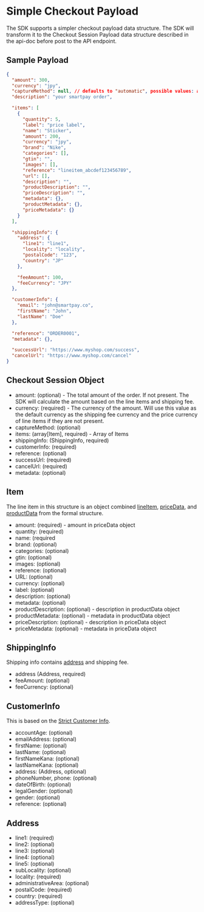 # Simple Checkout Payload

The SDK supports a simpler checkout payload data structure. The SDK will transform it to the
Checkout Session Payload data structure described in the api-doc before post to the API endpoint.

## Sample Payload

```json
{
  "amount": 300,
  "currency": "jpy",
  "captureMethod": null, // defaults to "automatic", possible values: automatic, manual
  "description": "your smartpay order",

  "items": [
    {
      "quantity": 5,
      "label": "price label",
      "name": "Sticker",
      "amount": 200,
      "currency": "jpy",
      "brand": "Nike",
      "categories": [],
      "gtin": "",
      "images": [],
      "reference": "lineitem_abcdef123456789",
      "url": [],
      "description": "",
      "productDescription": "",
      "priceDescription": "",
      "metadata": {},
      "productMetadata": {},
      "priceMetadata": {}
    }
  ],

  "shippingInfo": {
    "address": {
      "line1": "line1",
      "locality": "locality",
      "postalCode": "123",
      "country": "JP"
    },

    "feeAmount": 100,
    "feeCurrency": "JPY"
  },

  "customerInfo": {
    "email": "john@smartpay.co",
    "firstName": "John",
    "lastName": "Doe"
  },

  "reference": "ORDER0001",
  "metadata": {},

  "successUrl": "https://www.myshop.com/success",
  "cancelUrl": "https://www.myshop.com/cancel"
}
```

## Checkout Session Object

- amount: (optional) - The total amount of the order. If not present. The SDK will calculate the amount based on the line items and shipping fee.
- currency: (required) - The currency of the amount. Will use this value as the default currency as the shipping fee currency and the price currency of line items if they are not present.
- captureMethod: (optional)
- items: (array[Item], required) - Array of Items
- shippingInfo: (ShippingInfo, required)
- customerInfo: (required)
- reference: (optional)
- successUrl: (required)
- cancelUrl: (required)
- metadata: (optional)

## Item

The line item in this structure is an object combined [lineItem](https://api-doc.smartpay.co/#line-item),
[priceData](https://api-doc.smartpay.co/#price-data), and [productData](https://api-doc.smartpay.co/#product-data)
from the formal structure.

- amount: (required) - amount in priceData object
- quantity: (required)
- name: (required
- brand: (optional)
- categories: (optional)
- gtin: (optional)
- images: (optional)
- reference: (optional)
- URL: (optional)
- currency: (optional)
- label: (optional)
- description: (optional)
- metadata: (optional)
- productDescription: (optional) - description in productData object
- productMetadata: (optional) - metadata in productData object
- priceDescription: (optional) - description in priceData object
- priceMetadata: (optional) - metadata in priceData object

## ShippingInfo

Shipping info contains [address](<(https://api-doc.smartpay.co/#address)>) and shipping fee.

- address (Address, required)
- feeAmount: (optional)
- feeCurrency: (optional)

## CustomerInfo

This is based on the [Strict Customer Info](https://api-doc.smartpay.co/#customer-info).

- accountAge: (optional)
- emailAddress: (optional)
- firstName: (optional)
- lastName: (optional)
- firstNameKana: (optional)
- lastNameKana: (optional)
- address: (Address, optional)
- phoneNumber, phone: (optional)
- dateOfBirth: (optional)
- legalGender: (optional)
- gender: (optional)
- reference: (optional)

## Address

- line1: (required)
- line2: (optional)
- line3: (optional)
- line4: (optional)
- line5: (optional)
- subLocality: (optional)
- locality: (required)
- administrativeArea: (optional)
- postalCode: (required)
- country: (required)
- addressType: (optional)
